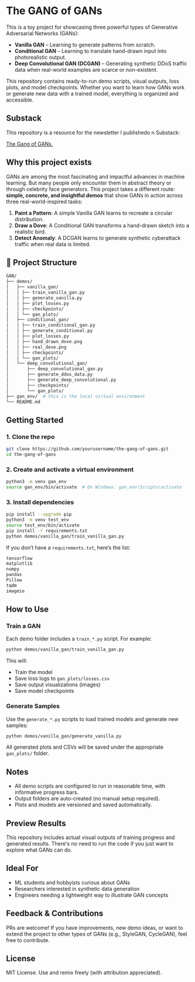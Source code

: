 # The GANG of GANs

This is a toy project for showcasing three powerful types of Generative Adversarial Networks (GANs):

- **Vanilla GAN** – Learning to generate patterns from scratch.
- **Conditional GAN** – Learning to translate hand-drawn input into photorealistic output.
- **Deep Convolutional GAN (DCGAN)** – Generating synthetic DDoS traffic data when real-world examples are scarce or non-existent.

This repository contains ready-to-run demo scripts, visual outputs, loss plots, and model checkpoints. Whether you want to learn how GANs work or generate new data with a trained model, everything is organized and accessible.

## Substack

This repository is a resource for the newsletter I publishedo n Substack:

[The Gang of GANs.](https://davidwsilva.substack.com/p/the-gang-of-gans)

## Why this project exists

GANs are among the most fascinating and impactful advances in machine learning. But many people only encounter them in abstract theory or through celebrity face generators. This project takes a different route: **simple, concrete, and insightful demos** that show GANs in action across three real-world-inspired tasks:

1. **Paint a Pattern**: A simple Vanilla GAN learns to recreate a circular distribution.
2. **Draw a Dove**: A Conditional GAN transforms a hand-drawn sketch into a realistic bird.
3. **Detect Anomaly**: A DCGAN learns to generate synthetic cyberattack traffic when real data is limited.

## 📁 Project Structure

```bash
GAN/
├── demos/
│   ├── vanilla_gan/
│   │ ├── train_vanilla_gan.py
│   │ ├── generate_vanilla.py
│   │ ├── plot_losses.py
│   │ ├── checkpoints/
│   │ └── gan_plots/
│   ├── conditional_gan/
│   │ ├── train_conditional_gan.py
│   │ ├── generate_conditional.py
│   │ ├── plot_losses.py
│   │ ├── hand_drawn_dove.png
│   │ ├── real_dove.png
│   │ ├── checkpoints/
│   │ └── gan_plots/
│   └── deep_convolutional_gan/
│       ├── deep_convolutional_gan.py
│       ├── generate_ddos_data.py
│       ├── generate_deep_convolutional.py
│       ├── checkpoints/
│       └── gan_plots/
├── gan_env/  # this is the local virtual environment
└── README.md
```

## Getting Started

### 1. Clone the repo

```bash
git clone https://github.com/yourusername/the-gang-of-gans.git
cd the-gang-of-gans
```

### 2. Create and activate a virtual environment

```bash
python3 -m venv gan_env
source gan_env/bin/activate  # On Windows: gan_env\Scripts\activate
```

### 3. Install dependencies

```bash
pip install --upgrade pip
python3 -m venv test_env
source test_env/bin/activate
pip install -r requirements.txt
python demos/vanilla_gan/train_vanilla_gan.py
```

If you don’t have a `requirements.txt`, here’s the list:
```txt
tensorflow
matplotlib
numpy
pandas
Pillow
tqdm
imageio
```

## How to Use

### Train a GAN
Each demo folder includes a `train_*.py` script. For example:
```bash
python demos/vanilla_gan/train_vanilla_gan.py
```
This will:
- Train the model
- Save loss logs to `gan_plots/losses.csv`
- Save output visualizations (images)
- Save model checkpoints

### Generate Samples
Use the `generate_*.py` scripts to load trained models and generate new samples:
```bash
python demos/vanilla_gan/generate_vanilla.py
```
All generated plots and CSVs will be saved under the appropriate `gan_plots/` folder.

## Notes
- All demo scripts are configured to run in reasonable time, with informative progress bars.
- Output folders are auto-created (no manual setup required).
- Plots and models are versioned and saved automatically.

## Preview Results
This repository includes actual visual outputs of training progress and generated results. There's no need to run the code if you just want to explore what GANs can do.

## Ideal For
- ML students and hobbyists curious about GANs
- Researchers interested in synthetic data generation
- Engineers needing a lightweight way to illustrate GAN concepts

## Feedback & Contributions
PRs are welcome! If you have improvements, new demo ideas, or want to extend the project to other types of GANs (e.g., StyleGAN, CycleGAN), feel free to contribute.

## License
MIT License. Use and remix freely (with attribution appreciated).